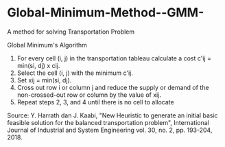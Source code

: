 # Global-Minimum-Method--GMM-
 A method for solving Transportation Problem

Global Minimum's Algorithm
1. For every cell (i, j) in the transportation tableau calculate a cost c'ij = min(si, dj) x cij.
2. Select the cell (i, j) with the minimum c'ij.
3. Set xij = min(si, dj).
4. Cross out row i or column j and reduce the supply or demand of the non-crossed-out row or column by the value of xij.
5. Repeat steps 2, 3, and 4 until there is no cell to allocate

Source: Y. Harrath dan J. Kaabi, "New Heuristic to generate an initial basic feasible solution for the balanced transportation problem", International Journal of Industrial and System Engineering vol. 30, no. 2, pp. 193-204, 2018.

